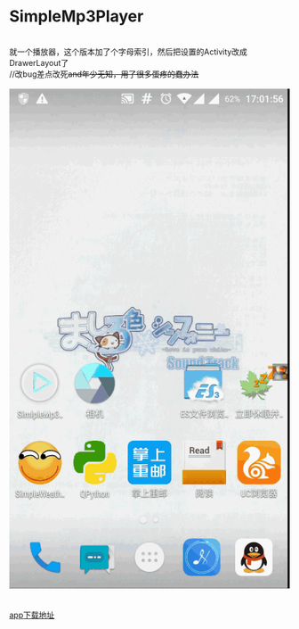 # SimpleMp3Player
</br>就一个播放器，这个版本加了个字母索引，然后把设置的Activity改成DrawerLayout了
</br>//改bug差点改死~~and年少无知，用了很多蛋疼的蠢办法~~
</br></br>
![](player.gif)
</br></br></br>[app下载地址](http://120.27.107.41/apk/SimpleMp3Player.apk)
